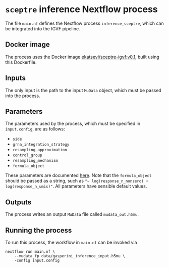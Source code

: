 # `sceptre` inference Nextflow process

The file `main.nf` defines the Nextflow process `inference_sceptre`, which can be integrated into the IGVF pipeline.

## Docker image

The process uses the Docker image [ekatsevi/sceptre-igvf:v0.1](https://hub.docker.com/r/ekatsevi/sceptre-igvf/tags), built using this Dockerfile. 

## Inputs

The only input is the path to the input `MuData` object, which must be passed into the process.

## Parameters

The parameters used by the process, which must be specified in `input.config`, are as follows:

- `side`
- `grna_integration_strategy`
- `resampling_approximation`
- `control_group`
- `resampling_mechanism`
- `formula_object`

These parameters are documented [here](https://timothy-barry.github.io/sceptre-book/set-analysis-parameters.html). Note that the `formula_object` should be passed as a string, such as `"~ log(response_n_nonzero) + log(response_n_umis)"`. All parameters have sensible default values.

## Outputs

The process writes an output `MuData` file called `mudata_out.h5mu`. 

## Running the process

To run this process, the workflow in `main.nf` can be invoked via 
```
nextflow run main.nf \
    --mudata_fp data/gasperini_inference_input.h5mu \
    -config input.config
```